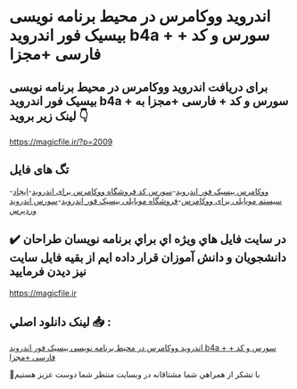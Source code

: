 # اندروید ووکامرس در محیط برنامه نویسی بیسیک فور اندروید b4a + سورس و کد + فارسی +مجزا

## برای دریافت اندروید ووکامرس در محیط برنامه نویسی بیسیک فور اندروید b4a + سورس و کد + فارسی +مجزا به لینک زیر بروید 👇

https://magicfile.ir/?p=2009

## تگ های فایل

-[ووکامرس بیسیک فور اندروید](https://magicfile.ir/product/%d8%b3%d9%88%d8%b1%d8%b3-%da%a9%d8%af-%d8%a7%d9%86%d8%af%d8%b1%d9%88%d9%8a%d8%af-%d9%88%d9%88%da%a9%d8%a7%d9%85%d8%b1%d8%b3-%d8%af%d8%b1-%d8%a8%d9%8a%d8%b3%d9%8a%da%a9-%d9%81%d9%88%d8%b1-%d8%a7%d9%86%d8%af%d8%b1%d9%88%d9%8a%d8%af/)-[سورس کد فروشگاه ووکامرس برای اندروید](https://magicfile.ir/product/%d8%b3%d9%88%d8%b1%d8%b3-%da%a9%d8%af-%d8%a7%d9%86%d8%af%d8%b1%d9%88%d9%8a%d8%af-%d9%88%d9%88%da%a9%d8%a7%d9%85%d8%b1%d8%b3-%d8%af%d8%b1-%d8%a8%d9%8a%d8%b3%d9%8a%da%a9-%d9%81%d9%88%d8%b1-%d8%a7%d9%86%d8%af%d8%b1%d9%88%d9%8a%d8%af/)-[ایجاد سیستم موبایلی برای ووکامرس](https://magicfile.ir/product/%d8%b3%d9%88%d8%b1%d8%b3-%da%a9%d8%af-%d8%a7%d9%86%d8%af%d8%b1%d9%88%d9%8a%d8%af-%d9%88%d9%88%da%a9%d8%a7%d9%85%d8%b1%d8%b3-%d8%af%d8%b1-%d8%a8%d9%8a%d8%b3%d9%8a%da%a9-%d9%81%d9%88%d8%b1-%d8%a7%d9%86%d8%af%d8%b1%d9%88%d9%8a%d8%af/)-[فروشگاه موبایلی بیسیک فور اندروید](https://magicfile.ir/product/%d8%b3%d9%88%d8%b1%d8%b3-%da%a9%d8%af-%d8%a7%d9%86%d8%af%d8%b1%d9%88%d9%8a%d8%af-%d9%88%d9%88%da%a9%d8%a7%d9%85%d8%b1%d8%b3-%d8%af%d8%b1-%d8%a8%d9%8a%d8%b3%d9%8a%da%a9-%d9%81%d9%88%d8%b1-%d8%a7%d9%86%d8%af%d8%b1%d9%88%d9%8a%d8%af/)-[سورس اندروید وردپرس](https://magicfile.ir/product/%d8%b3%d9%88%d8%b1%d8%b3-%da%a9%d8%af-%d8%a7%d9%86%d8%af%d8%b1%d9%88%d9%8a%d8%af-%d9%88%d9%88%da%a9%d8%a7%d9%85%d8%b1%d8%b3-%d8%af%d8%b1-%d8%a8%d9%8a%d8%b3%d9%8a%da%a9-%d9%81%d9%88%d8%b1-%d8%a7%d9%86%d8%af%d8%b1%d9%88%d9%8a%d8%af/)

## ✔️ در سايت فايل هاي ويژه اي براي برنامه نويسان طراحان دانشجويان و دانش آموزان قرار داده ايم از بقيه فايل سايت نيز ديدن فرماييد

https://magicfile.ir


## لينک دانلود اصلي 📥 :

[اندروید ووکامرس در محیط برنامه نویسی بیسیک فور اندروید b4a + سورس و کد + فارسی +مجزا](https://magicfile.ir/product/%d8%b3%d9%88%d8%b1%d8%b3-%da%a9%d8%af-%d8%a7%d9%86%d8%af%d8%b1%d9%88%d9%8a%d8%af-%d9%88%d9%88%da%a9%d8%a7%d9%85%d8%b1%d8%b3-%d8%af%d8%b1-%d8%a8%d9%8a%d8%b3%d9%8a%da%a9-%d9%81%d9%88%d8%b1-%d8%a7%d9%86%d8%af%d8%b1%d9%88%d9%8a%d8%af/) 


🙏با تشکر از همراهي شما مشتاقانه در وبسایت منتظر شما دوست عزیز هستیم

